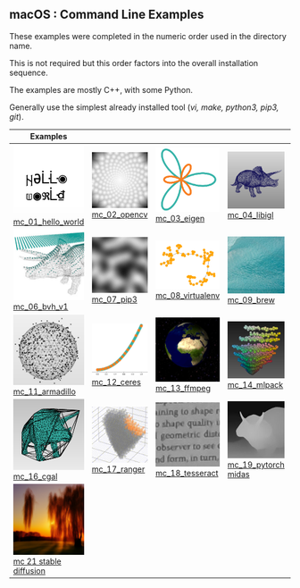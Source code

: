 ## macOS : Command Line Examples 

These examples were completed in the numeric order used in the directory name.

This is not required but this order factors into the overall installation sequence.

The examples are mostly C++, with some Python.

Generally use the simplest already installed tool (*vi, make, python3, pip3, git*).

| Examples | | | | |
| --- | --- | --- | --- | --- |
| <img src="mc_01_hello_world/2401-hello_world.png" width=151px><br>[mc_01_hello_world](mc_01_hello_world) | <img src="mc_02_opencv/ocv_sunflower_distances.jpg" width=151px><br>[mc_02_opencv](mc_02_opencv) | <img src="mc_03_eigen/eigen_rotate_2d-scatter_xy-cropped.png" width=151px><br>[mc_03_eigen](mc_03_eigen) | <img src="mc_04_libigl/libigl_blue_noise_sample_surface.jpg" width=151px><br>[mc_04_libigl](mc_04_libigl)  | <img src="mc_05_libsvm/libsvm_orange_classifier-scatter_xyz_rgb-cropped_02.jpg" width=151px><br>[mc_05_libsvm](mc_05_libsvm) |
| <img src="mc_06_bvh_v1/bvh-virtual_3d_scanner-cropped.jpg" width=151px><br>[mc_06_bvh_v1](mc_06_bvh_v1) | <img src="mc_07_pip3/simplex_noise_2d_200x200.jpg" width=151px><br>[mc_07_pip3](mc_07_pip3) | <img src="mc_08_virtualenv/random_lobster.png" width=151px><br>[mc_08_virtualenv](mc_08_virtualenv) | <img src="mc_09_brew/underwater_surface_structures_of_an_iceberg_in_Svalbard-cropped.jpg" width=151px><br>[mc_09_brew](mc_09_brew) | <img src="mc_10_boost/2024-boost-moon_tone-cropped.jpg" width=151px><br>[mc_10_boost](mc_10_boost) |
| <img src="mc_11_armadillo/armadillo-thiel-sen_fit_sphere_to_points_3d-cropped.jpg" width=151px><br>[mc_11_armadillo](mc_11_armadillo) | <img src="mc_12_ceres/ceres-display_fit-cropped-02.png" width=151px><br>[mc_12_ceres](mc_12_ceres) | <img src="mc_13_ffmpeg/rotating_earth_boomerang.gif" width=151px><br>[mc_13_ffmpeg](mc_13_ffmpeg) | <img src="mc_14_mlpack/mlpack-spectral_autoencoder-munsell_matte.jpg" width=151px><br>[mc_14_mlpack](mc_14_mlpack) | <img src="mc_15_ensmallen/initial_contours-xy_rgb.png" width=151px><br>[mc_15_ensmallen](mc_15_ensmallen) |
| <img src="mc_16_cgal/cgal-convex_hull.jpg" width=151px><br>[mc_16_cgal](mc_16_cgal) | <img src="mc_17_ranger/ranger-random_forest-orange_classifier-02.gif" width=151px><br>[mc_17_ranger](mc_17_ranger) | <img src="mc_18_tesseract/camera_image_quality_benchmarking-page_9-cropped.jpg" width=151px><br>[mc_18_tesseract](mc_18_tesseract) | <img src="mc_19_pytorch_midas/Knight_Triceratops_depth-cropped.jpg" width=151px><br>[mc_19_pytorch midas](mc_19_pytorch_midas) | <img src="mc_20_matplotlib/contour-simplex_noise-copper-cropped.jpg" width=151px><br>[mc_20_matplotlib](mc_20_matplotlib) |
| <img src="mc_21_stable_diffusion_cpp/sd-a_willow_tree_at_sunset.jpg" width=151px><br>[mc 21 stable diffusion](mc_21_stable_diffusion_cpp) | | |



